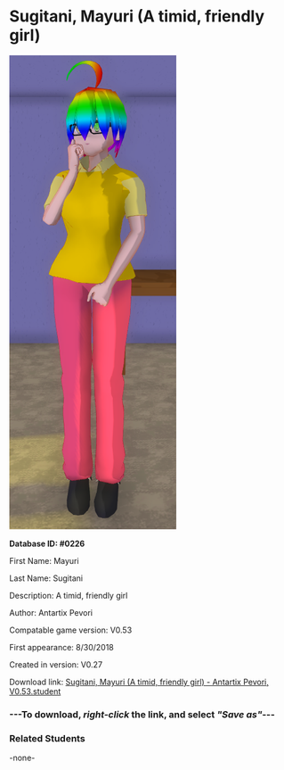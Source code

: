 # Sugitani, Mayuri (A timid, friendly girl)

<img src="../../Files/Images/Sugitani, Mayuri (A timid, friendly girl).png" title="Sugitani, Mayuri (A timid, friendly girl) - Antartix Pevori, V0.53">

**Database ID: #0226**

First Name: Mayuri

Last Name: Sugitani

Description: A timid, friendly girl

Author: Antartix Pevori

Compatable game version: V0.53

First appearance: 8/30/2018

Created in version: V0.27

Download link: <a href="https://raw.githubusercontent.com/Arbiter1223/Daigaku-Gurashi-Custom-Students/master/Files/Student%20Files/Sugitani%2C%20Mayuri%20(A%20timid%2C%20friendly%20girl)%20-%20Antartix%20Pevori%2C%20V0.53.student">Sugitani, Mayuri (A timid, friendly girl) - Antartix Pevori, V0.53.student</a>

### ---**To download, _right-click_ the link, and select _"Save as"_**---

### Related Students

-none-
